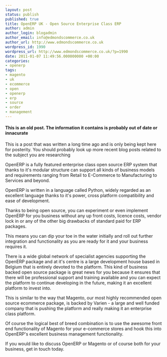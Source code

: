 ```yaml
---
layout: post
status: publish
published: true
title: OpenERP UK - Open Source Enterprise Class ERP
author: admin
author_login: blogadmin
author_email: info@edmondscommerce.co.uk
author_url: http://www.edmondscommerce.co.uk
wordpress_id: 1990
wordpress_url: http://www.edmondscommerce.co.uk/?p=1990
date: 2011-01-07 11:49:56.000000000 +00:00
categories:
- openerp
tags:
- magento
- uk
- ecommerce
- open
- openerp
- erp
- source
- order
- management
---
```

<div class="oldpost"><h4>This is an old post. The information it contains is probably out of date or innacurate</h4>
<p>
This is a post that was written a long time ago and is only being kept here for posterity.
You should probably look up more recent blog posts related to the subject you are researching
</p>
</div>
OpenERP is a fully featured enterprise class open source ERP system that thanks to it's modular structure can support all kinds of business models and requirements ranging from Retail to E-Commerce to Manufacturing to Services and beyond.

OpenERP is written in a language called Python, widely regarded as an excellent language thanks to it's power, cross platform compatibility and ease of development.

Thanks to being open source, you can experiment or even implement OpenERP for you business without any up front costs, licence costs, vendor lock in or any of the other big drawbacks of standard paid for ERP packages. 

This means you can dip your toe in the water initially and roll out further integration and functionality as you are ready for it and your business requires it.

There is a wide global network of specialist agencies supporting the OpenERP package and at it's centre is a large development house based in Belgium that is entirely devoted to the platform. This kind of business backed open source package is great news for you because it ensures that there will be professional support and training available and you can expect the platform to continue developing in the future, making it an excellent platform to invest into.

This is similar to the way that Magento, our most highly recommended open source ecommerce package, is backed by Varien - a large and well funded company that is pushing the platform and really making it an enterprise class platform.

Of course the logical best of breed combination is to use the awesome front end functionality of Magento for your e-commerce stores and hook this into OpenERP's excellent business management functionality.

If you would like to discuss OpenERP or Magento or of course both for your business, get in touch today.

